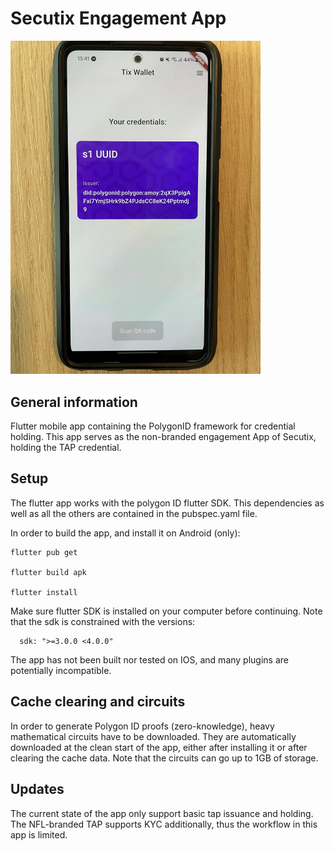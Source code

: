 # Secutix Engagement App

<img src="res/tix-wallet.jpg" alt="ofb" width="400"/>

## General information

Flutter mobile app containing the PolygonID framework for credential holding. This app serves as the non-branded engagement App of Secutix, holding the TAP credential.

## Setup

The flutter app works with the polygon ID flutter SDK. This dependencies as well as all the others are contained in the pubspec.yaml file.

In order to build the app, and install it on Android (only):

```
flutter pub get

flutter build apk

flutter install
```

Make sure flutter SDK is installed on your computer before continuing. Note that the sdk is constrained with the versions:

```
  sdk: ">=3.0.0 <4.0.0"
```

The app has not been built nor tested on IOS, and many plugins are potentially incompatible.

## Cache clearing and circuits

In order to generate Polygon ID proofs (zero-knowledge), heavy mathematical circuits have to be downloaded. They are automatically downloaded at the clean start of the app, either after installing it or after clearing the cache data. Note that the circuits can go up to 1GB of storage.

## Updates

The current state of the app only support basic tap issuance and holding. The NFL-branded TAP supports KYC additionally, thus the workflow in this app is limited.

